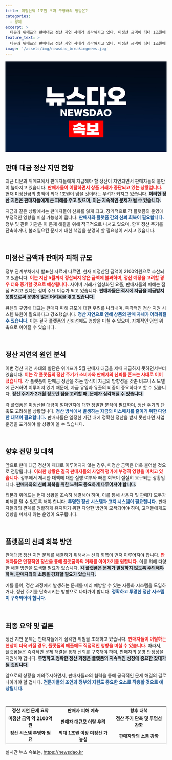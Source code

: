 ```yaml
---
title: 미정산액 1조원 초과 구영배의 행방은?
categories:
  - 경제
excerpt: >
  티몬과 위메프의 판매대금 정산 지연 사태가 심각해지고 있다. 미정산 금액이 최대 1조원에 이를 것으로 예상되며, 판매자들이 이탈하며 거래가 중단되는 위기 상황이다. 정부는 피해 규모를 더욱 확대할 것으로 보며, 판매자 지원 시스템 복원이 시급하다.
feature_text: >
  티몬과 위메프의 판매대금 정산 지연 사태가 심각해지고 있다. 미정산 금액이 최대 1조원에 이를 것으로 예상되며, 판매자들이 이탈하며 거래가 중단되는 위기 상황이다. 정부는 피해 규모를 더욱 확대할 것으로 보며, 판매자 지원 시스템 복원이 시급하다.
image: '/assets/img/newsdao_breakingnews.jpg'
---
```


<p><img src="/assets/img/newsdao_breakingnews.jpg" alt="pcversion 속보" /></p>

<h2 data-ke-size="size26">판매 대금 정산 지연 현황</h2>  

<p data-ke-size="size16">최근 티몬과 위메프에서 판매자들에게 지급해야 할 정산이 지연되면서 판매자들의 불만이 높아지고 있습니다. <b><span style="color: #ee2323;">판매자들이 이탈하면서 상품 거래가 중단되고 있는 상황입니다.</span></b> 현재 미정산금의 총액이 최대 1조원이 넘을 것이라는 우려가 커지고 있습니다. <b><span style="background-color: #21538527;">이러한 정산 지연은 판매자들에게 큰 피해를 주고 있으며, 이는 지속적인 문제가 될 수 있습니다.</span></b> </p>  

<p data-ke-size="size16">지금과 같은 상황에서는 판매자들이 신뢰를 잃게 되고, 장기적으로 각 플랫폼의 운영에 부정적인 영향을 미칠 가능성이 큽니다. <b><span style="color: #1a5490;">판매자와 플랫폼 간의 신뢰 회복이 필요합니다.</span></b> 정부 및 관련 기관은 이 문제 해결을 위해 적극적으로 나서고 있으며, 향후 정산 주기를 단축하거나, 불러일으킨 문제에 대한 책임을 분명히 할 필요성이 커지고 있습니다.</p>  

<p data-ke-size="size16">&nbsp;</p>  

<h2 data-ke-size="size26">미정산 금액과 판매자 피해 규모</h2>  

<p data-ke-size="size16">정부 관계부처에서 발표한 자료에 따르면, 현재 미정산된 금액이 2100억원으로 추산되고 있습니다. <b><span style="color: #ee2323;">이는 지난 5월까지 정산되지 않은 금액에 불과하며, 정산 예정을 고려할 경우 더욱 증가할 것으로 예상됩니다.</span></b> 사이버 거래가 일상화된 요즘, 판매자들의 피해는 점점 커지고 있다는 점이 주요 이슈가 되고 있습니다. <b><span style="background-color: #21538527;">판매자들은 적시에 자금을 지급받지 못함으로써 운영에 많은 어려움을 겪고 있습니다.</span></b></p>  

<p data-ke-size="size16">큐텐의 구영배 대표는 판매자 피해 규모에 대한 우려를 나타내며, 즉각적인 정산 지원 시스템 복원이 필요하다고 강조했습니다. <b><span style="color: #1a5490;">정산 지연으로 인해 상품의 판매 자체가 어려워질 수 있습니다.</span></b> 이는 결국 플랫폼의 신뢰성에도 영향을 미칠 수 있으며, 자체적인 영업 위축으로 이어질 수 있습니다. </p>  

<p data-ke-size="size16">&nbsp;</p>  

<h2 data-ke-size="size26">정산 지연의 원인 분석</h2>  

<p data-ke-size="size16">이번 정산 지연 사태의 발단은 위메프가 5월 판매자 대금을 제때 지급하지 못하면서부터였습니다. <b><span style="color: #ee2323;">이는 각 플랫폼의 정산 주기가 소비자와 판매자의 신뢰를 흔드는 사태로 이어졌습니다.</span></b> 각 플랫폼이 판매금 정산을 하는 방식이 자금의 방향성을 갖춘 비즈니스 모델에 근거하여 이루어져 있기 때문에, 자금 유입과 유출의 비중이 중요하다고 할 수 있습니다. <b><span style="background-color: #21538527;">정산 주기가 2개월 정도인 점을 고려할 때, 문제가 심각해질 수 있습니다.</span></b></p>  

<p data-ke-size="size16">각 플랫폼은 미정산된 대금이 얼마인지에 대한 정밀한 분석이 필요하며, 정산 주기의 단축도 고려해볼 상황입니다. <b><span style="color: #1a5490;">정산 방식에서 발생하는 자금의 미스매치를 줄이기 위한 다양한 대책이 필요합니다.</span></b> 판매자들은 일정한 기간 내에 정확한 정산을 받지 못한다면 사업 운영을 포기해야 할 상황이 올 수 있습니다. </p>  

<p data-ke-size="size16">&nbsp;</p>  

<h2 data-ke-size="size26">향후 전망 및 대책</h2>  

<p data-ke-size="size16">앞으로 판매 대금 정산이 제대로 이루어지지 않는 경우, 미정산 금액은 더욱 불어날 것으로 전망됩니다. <b><span style="color: #ee2323;">이러한 상황은 결국 판매자들의 사업적 평가에 부정적 영향을 미치고 있습니다.</span></b> 정부에서 제시한 대책에 대한 실행 여부와 빠른 회복이 절실히 요구되는 상황입니다. <b><span style="background-color: #21538527;">판매자와의 신뢰 회복을 위한 노력도 중요하게 다루어져야 합니다.</span></b></p>  

<p data-ke-size="size16">티몬과 위메프는 현재 상황을 조속히 해결해야 하며, 이를 통해 사용자 및 판매자 모두가 피해를 덜 수 있도록 해야 합니다. <b><span style="color: #1a5490;">투명한 정산 시스템과 고지 시스템이 필요합니다.</span></b> 판매자들과의 관계를 원활하게 유지하기 위한 다양한 방안이 모색되어야 하며, 고객들에게도 영향을 미치지 않는 운영이 요구됩니다.</p>  

<p data-ke-size="size16">&nbsp;</p>  

<h2 data-ke-size="size26">플랫폼의 신뢰 회복 방안</h2>  

<p data-ke-size="size16">판매대금 정산 지연 문제를 해결하기 위해서는 신뢰 회복이 먼저 이루어져야 합니다. <b><span style="color: #ee2323;">판매자들은 안정적인 정산을 통해 플랫폼과의 거래를 이어가기를 원합니다.</span></b> 이를 위해 다양한 해결 방안을 모색할 필요가 있습니다. <b><span style="background-color: #21538527;">각 플랫폼은 문제가 발생하지 않도록 주의해야 하며, 판매자와의 소통을 강화할 필요가 있습니다.</span></b></p>  

<p data-ke-size="size16">예를 들어, 정산 과정에서 발생하는 문제를 미리 예방할 수 있는 자동화 시스템을 도입하거나, 정산 주기를 단축시키는 방향으로 나아가야 합니다. <b><span style="color: #1a5490;">정확하고 투명한 정산 시스템이 구축되어야 합니다.</span></b></p>  

<p data-ke-size="size16">&nbsp;</p>  

<h2 data-ke-size="size26">최종 요약 및 결론</h2>  

<p data-ke-size="size16">정산 지연 문제는 판매자들에게 심각한 위험을 초래하고 있습니다. <b><span style="color: #ee2323;">판매자들이 이탈하는 현상이 더욱 커질 경우, 플랫폼의 매출에도 직접적인 영향을 미칠 수 있습니다.</span></b> 따라서, 플랫폼들은 즉각적인 문제 해결을 통해 신뢰를 구축해야 하며, 판매자의 운영 안정성을 지원해야 합니다. <b><span style="background-color: #21538527;">투명하고 정확한 정산 과정은 플랫폼의 지속적인 성장에 중요한 잣대가 될 것입니다.</span></b></p>  

<p data-ke-size="size16">앞으로의 상황을 예의주시하면서, 판매자들과의 협력을 통해 궁극적인 문제 해결의 길로 나아가야 할 겁니다. <b><span style="color: #1a5490;">전문가들의 조언과 정부의 지원도 중요한 요소로 작용할 것으로 예상됩니다.</span></b></p>  

<p data-ke-size="size16">&nbsp;</p>  

<table style="border-collapse: collapse; width: 100%; border: 1px solid #ddd;">
<tr>
<td style="text-align: center; height: 17px;"><b>정산 지연 문제 요약</b></td>
<td style="text-align: center; height: 17px;"><b>판매자 피해 예측</b></td>
<td style="text-align: center; height: 17px;"><b>향후 대책</b></td>
</tr>
<tr>
<td style="text-align: center; height: 17px;"><b>미정산 금액 약 2100억원</b></td>
<td style="text-align: center; height: 17px;"><b>판매자 대규모 이탈 우려</b></td>
<td style="text-align: center; height: 17px;"><b>정산 주기 단축 및 투명성 강화</b></td>
</tr>
<tr>
<td style="text-align: center; height: 17px;"><b>정산 시스템 투명화 필요</b></td>
<td style="text-align: center; height: 17px;"><b>최대 1조원 이상 미정산 가능성</b></td>
<td style="text-align: center; height: 17px;"><b>판매자와의 소통 강화</b></td>
</tr>
</table>  

<p data-ke-size="size16"></p>  
실시간 뉴스 속보는, <a href="https://newsdao.kr" rel="dofollow">https://newsdao.kr</a>


